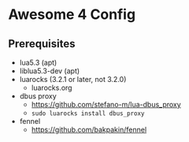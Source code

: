 # Awesome 4 Config

## Prerequisites

* lua5.3 (apt)
* liblua5.3-dev (apt)
* luarocks (3.2.1 or later, not 3.2.0)
  * luarocks.org
* dbus proxy
  * https://github.com/stefano-m/lua-dbus_proxy
  * `sudo luarocks install dbus_proxy`
* fennel
  * https://github.com/bakpakin/fennel
